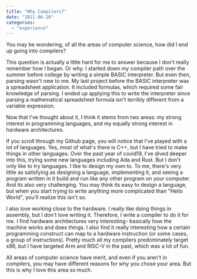 ```yaml
---
title: "Why Compilers?"
date: "2021-06-20"
categories: 
  - "experience"
---
```


You may be wondering, of all the areas of computer science, how did I end up going into compilers?

This question is actually a little hard for me to answer because I don't really remember how I began. Or why. I started down my compiler path over the summer before college by writing a simple BASIC interpreter. But even then, parsing wasn't new to me. My last project before the BASIC interpreter was a spreadsheet application. It included formulas, which required some fair knowledge of parsing. I ended up applying this to write the interpreter since parsing a mathematical spreadsheet formula isn't terribly different from a variable expression.

Now that I've thought about it, I think it stems from two areas: my strong interest in programming languages, and my equally strong interest in hardware architectures.

If you scroll through my Github page, you will notice that I've played with a lot of languages. Yes, most of what's there is C++, but I have tried to make things in other languages. Over the past year of covid19, I've dived deeper into this, trying some new languages including Ada and Rust. But I don't only like to try languages. I like to design my own to. To me, there's very little as satisfying as designing a language, implementing it, and seeing a program written in it build and run like any other program on your computer. And its also very challenging. You may think its easy to design a language, but when you start trying to write anything more complicated than "Hello World", you'll realize this isn't so.

I also love working close to the hardware. I really like doing things in assembly, but I don't love writing it. Therefore, I write a compiler to do it for me. I find hardware architectures very interesting- basically how the machine works and does things. I also find it really interesting how a certain programming construct can map to a hardware instruction (or some cases, a group of instructions). Pretty much all my compilers predominately target x86, but I have targeted Arm and RISC-V in the past, which was a lot of fun.

All areas of computer science have merit, and even if you aren't in compilers, you may have different reasons for why you chose your area. But this is why I love this area so much.
